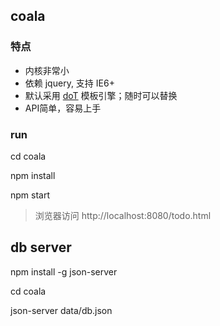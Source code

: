 ## coala

### 特点

* 内核非常小
* 依赖 jquery, 支持 IE6+
* 默认采用 [doT](http://olado.github.io/doT/) 模板引擎；随时可以替换
* API简单，容易上手

### run

  cd coala

  npm install

  npm start

> 浏览器访问 http://localhost:8080/todo.html

## db server
  
  npm install -g json-server

  cd coala

  json-server data/db.json

